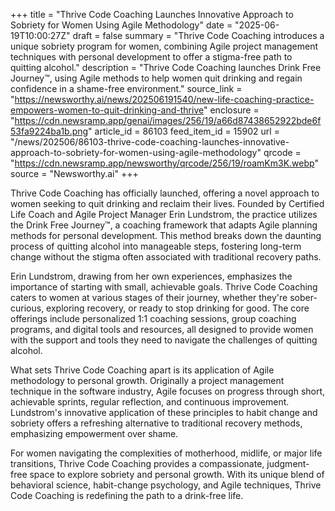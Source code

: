 +++
title = "Thrive Code Coaching Launches Innovative Approach to Sobriety for Women Using Agile Methodology"
date = "2025-06-19T10:00:27Z"
draft = false
summary = "Thrive Code Coaching introduces a unique sobriety program for women, combining Agile project management techniques with personal development to offer a stigma-free path to quitting alcohol."
description = "Thrive Code Coaching launches Drink Free Journey™, using Agile methods to help women quit drinking and regain confidence in a shame-free environment."
source_link = "https://newsworthy.ai/news/202506191540/new-life-coaching-practice-empowers-women-to-quit-drinking-and-thrive"
enclosure = "https://cdn.newsramp.app/genai/images/256/19/a66d87438652922bde6f53fa9224ba1b.png"
article_id = 86103
feed_item_id = 15902
url = "/news/202506/86103-thrive-code-coaching-launches-innovative-approach-to-sobriety-for-women-using-agile-methodology"
qrcode = "https://cdn.newsramp.app/newsworthy/qrcode/256/19/roamKm3K.webp"
source = "Newsworthy.ai"
+++

<p>Thrive Code Coaching has officially launched, offering a novel approach to women seeking to quit drinking and reclaim their lives. Founded by Certified Life Coach and Agile Project Manager Erin Lundstrom, the practice utilizes the Drink Free Journey™, a coaching framework that adapts Agile planning methods for personal development. This method breaks down the daunting process of quitting alcohol into manageable steps, fostering long-term change without the stigma often associated with traditional recovery paths.</p><p>Erin Lundstrom, drawing from her own experiences, emphasizes the importance of starting with small, achievable goals. Thrive Code Coaching caters to women at various stages of their journey, whether they're sober-curious, exploring recovery, or ready to stop drinking for good. The core offerings include personalized 1:1 coaching sessions, group coaching programs, and digital tools and resources, all designed to provide women with the support and tools they need to navigate the challenges of quitting alcohol.</p><p>What sets Thrive Code Coaching apart is its application of Agile methodology to personal growth. Originally a project management technique in the software industry, Agile focuses on progress through short, achievable sprints, regular reflection, and continuous improvement. Lundstrom's innovative application of these principles to habit change and sobriety offers a refreshing alternative to traditional recovery methods, emphasizing empowerment over shame.</p><p>For women navigating the complexities of motherhood, midlife, or major life transitions, Thrive Code Coaching provides a compassionate, judgment-free space to explore sobriety and personal growth. With its unique blend of behavioral science, habit-change psychology, and Agile techniques, Thrive Code Coaching is redefining the path to a drink-free life.</p>